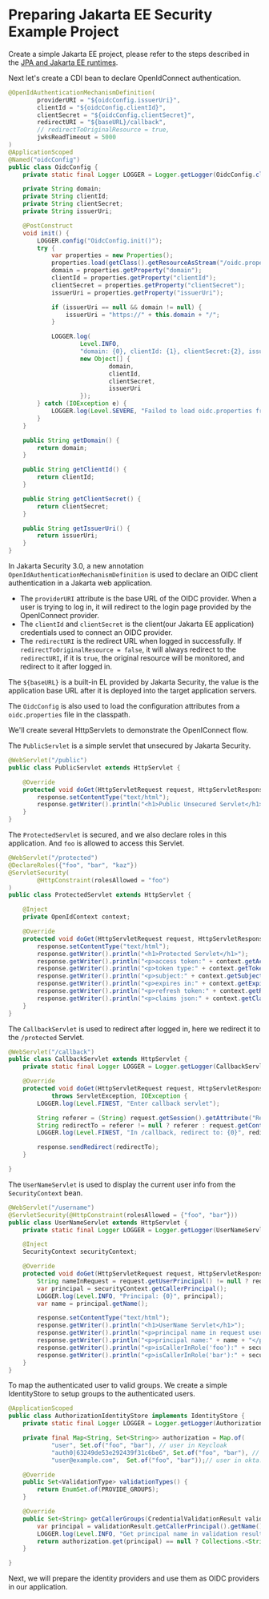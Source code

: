 # Preparing Jakarta EE Security Example Project

Create a simple Jakarta EE project, please refer to the steps described in the [JPA and Jakarta EE runtimes](../jpa/jakartaee.md).

Next let's create a CDI bean to declare OpenIdConnect authentication.

```java
@OpenIdAuthenticationMechanismDefinition(
        providerURI = "${oidcConfig.issuerUri}",
        clientId = "${oidcConfig.clientId}",
        clientSecret = "${oidcConfig.clientSecret}",
        redirectURI = "${baseURL}/callback",
        // redirectToOriginalResource = true,
        jwksReadTimeout = 5000
)
@ApplicationScoped
@Named("oidcConfig")
public class OidcConfig {
    private static final Logger LOGGER = Logger.getLogger(OidcConfig.class.getName());

    private String domain;
    private String clientId;
    private String clientSecret;
    private String issuerUri;

    @PostConstruct
    void init() {
        LOGGER.config("OidcConfig.init()");
        try {
            var properties = new Properties();
            properties.load(getClass().getResourceAsStream("/oidc.properties"));
            domain = properties.getProperty("domain");
            clientId = properties.getProperty("clientId");
            clientSecret = properties.getProperty("clientSecret");
            issuerUri = properties.getProperty("issuerUri");

            if (issuerUri == null && domain != null) {
                issuerUri = "https://" + this.domain + "/";
            }

            LOGGER.log(
                    Level.INFO,
                    "domain: {0}, clientId: {1}, clientSecret:{2}, issuerUri: {3}",
                    new Object[] {
                            domain,
                            clientId,
                            clientSecret,
                            issuerUri
                    });
        } catch (IOException e) {
            LOGGER.log(Level.SEVERE, "Failed to load oidc.properties from classpath", e);
        }
    }

    public String getDomain() {
        return domain;
    }

    public String getClientId() {
        return clientId;
    }

    public String getClientSecret() {
        return clientSecret;
    }

    public String getIssuerUri() {
        return issuerUri;
    }
}
```

In Jakarta Security 3.0,  a new annotation `OpenIdAuthenticationMechanismDefinition` is used to declare an OIDC client authentication in a Jakarta web application.

* The `providerURI` attribute is the base URL of the OIDC provider. When a user is trying to log in, it will redirect to the login page provided by the OpenIConnect provider.
* The `clientId` and `clientSecret` is the client(our Jakarta EE application) credentials used to connect an OIDC provider.
* The `redirectURI` is the redirect URL when logged in successfully. If `redirectToOriginalResource = false`, it will always redirect to the `redirectURI`, if it is `true`, the original resource will be monitored, and redirect to it after logged in.

The `${baseURL}` is a built-in EL provided by Jakarta Security, the value is the application base URL after it is deployed into the target application servers.

The `OidcConfig` is also used to load the configuration attributes from a `oidc.properties` file in the classpath.

We'll create several HttpServlets to demonstrate the OpenIConnect flow.

The `PublicServlet` is a simple servlet that unsecured by Jakarta Security.

```java
@WebServlet("/public")
public class PublicServlet extends HttpServlet {

    @Override
    protected void doGet(HttpServletRequest request, HttpServletResponse response) throws IOException, IOException {
        response.setContentType("text/html");
        response.getWriter().println("<h1>Public Unsecured Servlet</h1>");
    }
}
```

The `ProtectedServlet` is secured, and we also declare roles in this application. And `foo` is allowed to access this Servlet.

```java
@WebServlet("/protected")
@DeclareRoles({"foo", "bar", "kaz"})
@ServletSecurity(
        @HttpConstraint(rolesAllowed = "foo")
)
public class ProtectedServlet extends HttpServlet {

    @Inject
    private OpenIdContext context;

    @Override
    protected void doGet(HttpServletRequest request, HttpServletResponse response) throws IOException {
        response.setContentType("text/html");
        response.getWriter().println("<h1>Protected Servlet</h1>");
        response.getWriter().println("<p>access token:" + context.getAccessToken() + "</p>");
        response.getWriter().println("<p>token type:" + context.getTokenType() + "</p>");
        response.getWriter().println("<p>subject:" + context.getSubject() + "</p>");
        response.getWriter().println("<p>expires in:" + context.getExpiresIn() + "</p>");
        response.getWriter().println("<p>refresh token:" + context.getRefreshToken() + "</p>");
        response.getWriter().println("<p>claims json:" + context.getClaimsJson() + "</p>");
    }
}
```

The `CallbackServlet` is used to redirect after logged in, here we redirect it to the `/protected` Servlet.

```java
@WebServlet("/callback")
public class CallbackServlet extends HttpServlet {
    private static final Logger LOGGER = Logger.getLogger(CallbackServlet.class.getName());

    @Override
    protected void doGet(HttpServletRequest request, HttpServletResponse response)
            throws ServletException, IOException {
        LOGGER.log(Level.FINEST, "Enter callback servlet");

        String referer = (String) request.getSession().getAttribute("Referer");
        String redirectTo = referer != null ? referer : request.getContextPath() + "/protected";
        LOGGER.log(Level.FINEST, "In /callback, redirect to: {0}", redirectTo);

        response.sendRedirect(redirectTo);
    }

}
```

The `UserNameServlet` is used to display the current user info from the `SecurityContext` bean.

```java
@WebServlet("/username")
@ServletSecurity(@HttpConstraint(rolesAllowed = {"foo", "bar"}))
public class UserNameServlet extends HttpServlet {
    private static final Logger LOGGER = Logger.getLogger(UserNameServlet.class.getName());

    @Inject
    SecurityContext securityContext;

    @Override
    protected void doGet(HttpServletRequest request, HttpServletResponse response) throws ServletException, IOException {
        String nameInRequest = request.getUserPrincipal() != null ? request.getUserPrincipal().getName() : "";
        var principal = securityContext.getCallerPrincipal();
        LOGGER.log(Level.INFO, "Principal: {0}", principal);
        var name = principal.getName();

        response.setContentType("text/html");
        response.getWriter().println("<h1>UserName Servlet</h1>");
        response.getWriter().println("<p>principal name in request userPrincipal:" + nameInRequest + "</p>");
        response.getWriter().println("<p>principal name:" + name + "</p>");
        response.getWriter().println("<p>isCallerInRole('foo'):" + securityContext.isCallerInRole("foo") + "</p>");
        response.getWriter().println("<p>isCallerInRole('bar'):" + securityContext.isCallerInRole("bar") + "</p>");
    }
}
```

To map the authenticated user to valid groups. We create a simple IdentityStore to setup groups to the authenticated users.

```java
@ApplicationScoped
public class AuthorizationIdentityStore implements IdentityStore {
    private static final Logger LOGGER = Logger.getLogger(AuthorizationIdentityStore.class.getName());

    private final Map<String, Set<String>> authorization = Map.of(
            "user", Set.of("foo", "bar"), // user in Keycloak
            "auth0|63249de53e292439f31c6be6", Set.of("foo", "bar"), // user in Auth0
            "user@example.com",  Set.of("foo", "bar"));// user in okta.

    @Override
    public Set<ValidationType> validationTypes() {
        return EnumSet.of(PROVIDE_GROUPS);
    }

    @Override
    public Set<String> getCallerGroups(CredentialValidationResult validationResult) {
        var principal = validationResult.getCallerPrincipal().getName();
        LOGGER.log(Level.INFO, "Get principal name in validation result: {0}", principal);
        return authorization.get(principal) == null ? Collections.<String>emptySet() : authorization.get(principal);
    }

}
```

Next, we will prepare the identity providers and use them as OIDC providers in our application.

